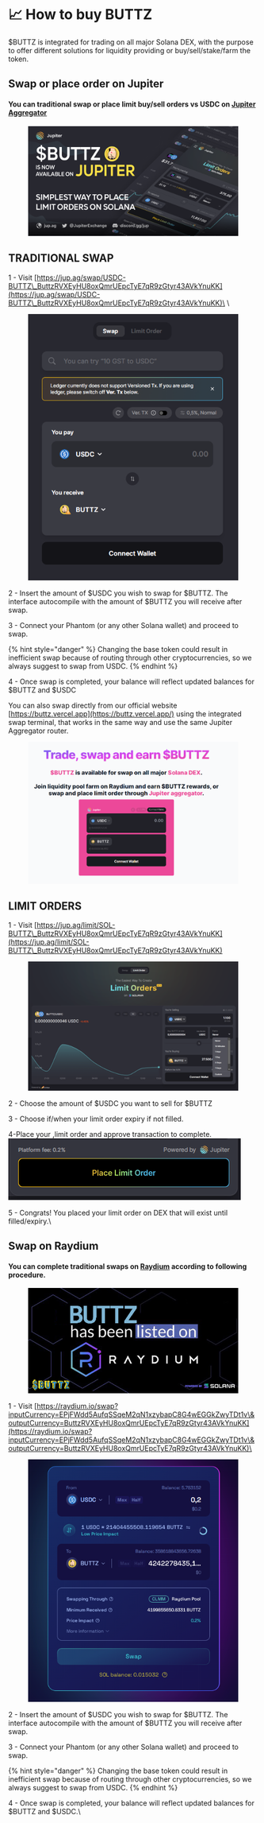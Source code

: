 # 📈 How to buy BUTTZ

$BUTTZ is integrated for trading on all major Solana DEX, with the purpose to offer different solutions for liquidity providing or buy/sell/stake/farm the token.

## Swap or place order on Jupiter

#### You can traditional swap or place limit buy/sell orders vs USDC on [**Jupiter Aggregator**](https://jup.ag/swap/USDC-BUTTZ\_ButtzRVXEyHU8oxQmrUEpcTyE7qR9zGtyr43AVkYnuKK) &#x20;

<figure><img src="../.gitbook/assets/buttz_jupiter.png" alt=""><figcaption></figcaption></figure>

## TRADITIONAL SWAP

&#x20;1 - Visit [https://jup.ag/swap/USDC-BUTTZ\_ButtzRVXEyHU8oxQmrUEpcTyE7qR9zGtyr43AVkYnuKK](https://jup.ag/swap/USDC-BUTTZ\_ButtzRVXEyHU8oxQmrUEpcTyE7qR9zGtyr43AVkYnuKK)\
\


<figure><img src="../.gitbook/assets/image (6).png" alt=""><figcaption></figcaption></figure>

2 - Insert the amount of $USDC you wish to swap for $BUTTZ. The interface autocompile with the amount of $BUTTZ you will receive after swap.

3 - Connect your Phantom (or any other Solana wallet) and proceed to swap.

{% hint style="danger" %}
Changing the base token could result in inefficient swap because of routing through other cryptocurrencies, so we always suggest to swap from USDC.
{% endhint %}

4 - Once swap is completed, your balance will reflect updated balances for $BUTTZ and $USDC

You can also swap directly from our official website [https://buttz.vercel.app](https://buttz.vercel.app/) using the integrated swap terminal, that works in the same way and use the same Jupiter Aggregator router.

<figure><img src="../.gitbook/assets/image (1).png" alt=""><figcaption></figcaption></figure>

## LIMIT ORDERS

1 - Visit [https://jup.ag/limit/SOL-BUTTZ\_ButtzRVXEyHU8oxQmrUEpcTyE7qR9zGtyr43AVkYnuKK](https://jup.ag/limit/SOL-BUTTZ\_ButtzRVXEyHU8oxQmrUEpcTyE7qR9zGtyr43AVkYnuKK)

<figure><img src="../.gitbook/assets/image (10).png" alt=""><figcaption></figcaption></figure>

2 - Choose the amount of $USDC you want to sell for $BUTTZ

3 - Choose if/when your limit order expiry if not filled.

4-Place your ,limit order and approve transaction to complete. ![](<../.gitbook/assets/image (2).png>)

5 - Congrats! You placed your limit order on DEX that will exist until filled/expiry.\


## Swap on Raydium

#### You can complete traditional swaps on [Raydium](https://raydium.io/swap?inputCurrency=EPjFWdd5AufqSSqeM2qN1xzybapC8G4wEGGkZwyTDt1v\&outputCurrency=ButtzRVXEyHU8oxQmrUEpcTyE7qR9zGtyr43AVkYnuKK) according to following procedure.

<figure><img src="../.gitbook/assets/buttz_listed.png" alt=""><figcaption></figcaption></figure>

&#x20;1 - Visit [https://raydium.io/swap?inputCurrency=EPjFWdd5AufqSSqeM2qN1xzybapC8G4wEGGkZwyTDt1v\&outputCurrency=ButtzRVXEyHU8oxQmrUEpcTyE7qR9zGtyr43AVkYnuKK](https://raydium.io/swap?inputCurrency=EPjFWdd5AufqSSqeM2qN1xzybapC8G4wEGGkZwyTDt1v\&outputCurrency=ButtzRVXEyHU8oxQmrUEpcTyE7qR9zGtyr43AVkYnuKK)\


<figure><img src="../.gitbook/assets/image (5).png" alt=""><figcaption></figcaption></figure>

2 - Insert the amount of $USDC you wish to swap for $BUTTZ. The interface autocompile with the amount of $BUTTZ you will receive after swap.

3 - Connect your Phantom (or any other Solana wallet) and proceed to swap.

{% hint style="danger" %}
Changing the base token could result in inefficient swap because of routing through other cryptocurrencies, so we always suggest to swap from USDC.
{% endhint %}

4 - Once swap is completed, your balance will reflect updated balances for $BUTTZ and $USDC.\
